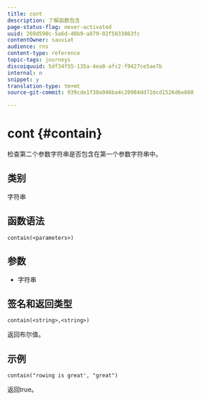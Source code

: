 ```yaml
---
title: cont
description: 了解函数包含
page-status-flag: never-activated
uuid: 269d590c-5a6d-40b9-a879-02f5033863fc
contentOwner: sauviat
audience: rns
content-type: reference
topic-tags: journeys
discoiquuid: 5df34f55-135a-4ea8-afc2-f9427ce5ae7b
internal: n
snippet: y
translation-type: tm+mt
source-git-commit: 939cde1f30a946ba4c20984dd72dcd1526d6e608

---
```



# cont {#contain}

检查第二个参数字符串是否包含在第一个参数字符串中。

## 类别

字符串

## 函数语法

`contain(<parameters>)`

## 参数

* 字符串

## 签名和返回类型

`contain(<string>,<string>)`

返回布尔值。

## 示例

`contain("rowing is great', "great")`

返回true。
